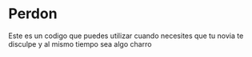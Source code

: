 # Perdon
Este es un codigo que puedes utilizar cuando necesites que tu novia te disculpe y al mismo tiempo sea algo charro 
